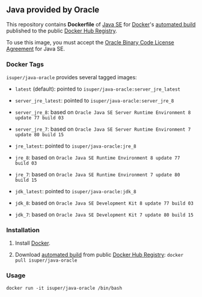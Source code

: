 ## Java provided by Oracle

This repository contains **Dockerfile** of [Java SE](http://java.oracle.com/) for [Docker](https://www.docker.com/)'s [automated build](https://registry.hub.docker.com/u/isuper/java-oracle/) published to the public [Docker Hub Registry](https://registry.hub.docker.com/).

To use this image, you must accept the [Oracle Binary Code License Agreement](http://www.oracle.com/technetwork/java/javase/terms/license/index.html) for Java SE.

### Docker Tags

`isuper/java-oracle` provides several tagged images:

* `latest` (default): pointed to `isuper/java-oracle:server_jre_latest`

* `server_jre_latest`: pointed to `isuper/java-oracle:server_jre_8`
* `server_jre_8`: based on `Oracle Java SE Server Runtime Environment 8 update 77 build 03`
* `server_jre_7`: based on `Oracle Java SE Server Runtime Environment 7 update 80 build 15`

* `jre_latest`: pointed to `isuper/java-oracle:jre_8`
* `jre_8`: based on `Oracle Java SE Runtime Environment 8 update 77 build 03`
* `jre_7`: based on `Oracle Java SE Runtime Environment 7 update 80 build 15`

* `jdk_latest`: pointed to `isuper/java-oracle:jdk_8`
* `jdk_8`: based on `Oracle Java SE Development Kit 8 update 77 build 03`
* `jdk_7`: based on `Oracle Java SE Development Kit 7 update 80 build 15`

### Installation

1. Install [Docker](https://www.docker.com/).

2. Download [automated build](https://registry.hub.docker.com/u/isuper/java-oracle/) from public [Docker Hub Registry](https://registry.hub.docker.com/): `docker pull isuper/java-oracle`

### Usage

    docker run -it isuper/java-oracle /bin/bash
